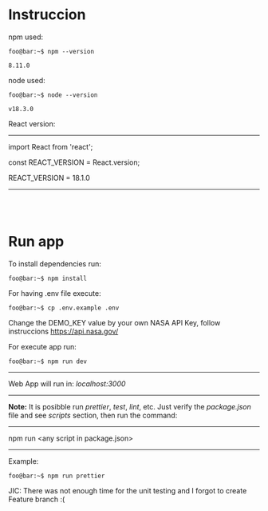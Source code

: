 # Instruccion

npm used:

```console
foo@bar:~$ npm --version

8.11.0
```

node used:

```console
foo@bar:~$ node --version

v18.3.0
```

React version:

---

import React from 'react';

const REACT_VERSION = React.version;

REACT_VERSION = 18.1.0

---

<br/>
<br/>

# Run app

To install dependencies run:

```console
foo@bar:~$ npm install
```

For having .env file execute:

```console
foo@bar:~$ cp .env.example .env
```

Change the DEMO_KEY value by your own NASA API Key, follow instruccions https://api.nasa.gov/

For execute app run:

```console
foo@bar:~$ npm run dev
```

---

Web App will run in: _localhost:3000_

---

**Note:**
It is posibble run _prettier_, _test_, _lint_, etc. Just verify the _package.json_ file and see _scripts_ section, then run the command:

---

npm run \<any script in package.json>

---

Example:

```console
foo@bar:~$ npm run prettier
```

JIC: There was not enough time for the unit testing and I forgot to create Feature branch :(
